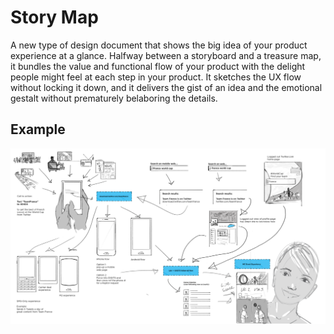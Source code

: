 # Story Map
A new type of design document that shows the big idea of your product experience at a glance.
Halfway between a storyboard and a treasure map, it bundles the value and functional flow of your product with the delight people might feel at each step in your product. It sketches the UX flow without locking it down, and it delivers the gist of an idea and the emotional gestalt without prematurely belaboring the details.

## Example
![Story Map Example](./assets/Story_Map_Example.png)